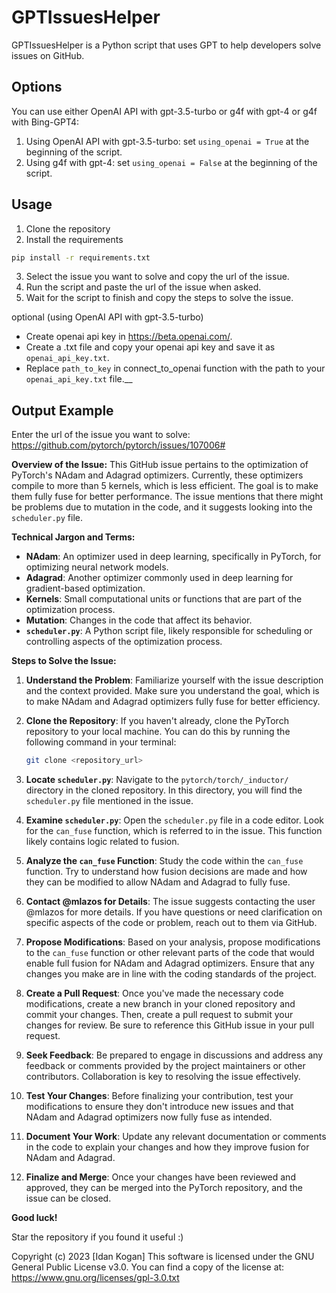 # GPTIssuesHelper
GPTIssuesHelper is a Python script that uses GPT to help developers solve issues on GitHub.

## Options
You can use either OpenAI API with gpt-3.5-turbo or g4f with gpt-4 or g4f with Bing-GPT4:
1. Using OpenAI API with gpt-3.5-turbo: set `using_openai = True` at the beginning of the script.
2. Using g4f with gpt-4: set `using_openai = False` at the beginning of the script. 

##  Usage
1. Clone the repository
2. Install the requirements
```bash
pip install -r requirements.txt
```
3. Select the issue you want to solve and copy the url of the issue.
4. Run the script and paste the url of the issue when asked.
5. Wait for the script to finish and copy the steps to solve the issue.

optional (using OpenAI API with gpt-3.5-turbo) 
* Create openai api key in https://beta.openai.com/. 
* Create a .txt file and copy your openai api key and save it as `openai_api_key.txt`. 
* Replace `path_to_key` in connect_to_openai function with the path to your `openai_api_key.txt` file.__


## Output Example

Enter the url of the issue you want to solve: https://github.com/pytorch/pytorch/issues/107006#

**Overview of the Issue:**
This GitHub issue pertains to the optimization of PyTorch's NAdam and Adagrad optimizers. Currently, these optimizers compile to more than 5 kernels, which is less efficient. The goal is to make them fully fuse for better performance. The issue mentions that there might be problems due to mutation in the code, and it suggests looking into the `scheduler.py` file.

**Technical Jargon and Terms:**
- **NAdam**: An optimizer used in deep learning, specifically in PyTorch, for optimizing neural network models.
- **Adagrad**: Another optimizer commonly used in deep learning for gradient-based optimization.
- **Kernels**: Small computational units or functions that are part of the optimization process.
- **Mutation**: Changes in the code that affect its behavior.
- **`scheduler.py`**: A Python script file, likely responsible for scheduling or controlling aspects of the optimization process.

**Steps to Solve the Issue:**
1. **Understand the Problem**: Familiarize yourself with the issue description and the context provided. Make sure you understand the goal, which is to make NAdam and Adagrad optimizers fully fuse for better efficiency.

2. **Clone the Repository**: If you haven't already, clone the PyTorch repository to your local machine. You can do this by running the following command in your terminal:
   ```bash
   git clone <repository_url>
   ```

3. **Locate `scheduler.py`**: Navigate to the `pytorch/torch/_inductor/` directory in the cloned repository. In this directory, you will find the `scheduler.py` file mentioned in the issue.

4. **Examine `scheduler.py`**: Open the `scheduler.py` file in a code editor. Look for the `can_fuse` function, which is referred to in the issue. This function likely contains logic related to fusion.

5. **Analyze the `can_fuse` Function**: Study the code within the `can_fuse` function. Try to understand how fusion decisions are made and how they can be modified to allow NAdam and Adagrad to fully fuse.

6. **Contact @mlazos for Details**: The issue suggests contacting the user @mlazos for more details. If you have questions or need clarification on specific aspects of the code or problem, reach out to them via GitHub.

7. **Propose Modifications**: Based on your analysis, propose modifications to the `can_fuse` function or other relevant parts of the code that would enable full fusion for NAdam and Adagrad optimizers. Ensure that any changes you make are in line with the coding standards of the project.

8. **Create a Pull Request**: Once you've made the necessary code modifications, create a new branch in your cloned repository and commit your changes. Then, create a pull request to submit your changes for review. Be sure to reference this GitHub issue in your pull request.

9. **Seek Feedback**: Be prepared to engage in discussions and address any feedback or comments provided by the project maintainers or other contributors. Collaboration is key to resolving the issue effectively.

10. **Test Your Changes**: Before finalizing your contribution, test your modifications to ensure they don't introduce new issues and that NAdam and Adagrad optimizers now fully fuse as intended.

11. **Document Your Work**: Update any relevant documentation or comments in the code to explain your changes and how they improve fusion for NAdam and Adagrad.

12. **Finalize and Merge**: Once your changes have been reviewed and approved, they can be merged into the PyTorch repository, and the issue can be closed.

**Good luck!**


Star the repository if you found it useful :)


Copyright (c) 2023 [Idan Kogan]
This software is licensed under the GNU General Public License v3.0. You can find a copy of the license at:
https://www.gnu.org/licenses/gpl-3.0.txt